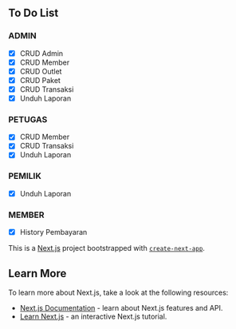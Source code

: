 ## To Do List

### ADMIN

- [x] CRUD Admin
- [x] CRUD Member
- [x] CRUD Outlet
- [x] CRUD Paket
- [X] CRUD Transaksi
- [x] Unduh Laporan

### PETUGAS

- [x] CRUD Member
- [x] CRUD Transaksi
- [x] Unduh Laporan

### PEMILIK

- [x] Unduh Laporan

### MEMBER

- [x] History Pembayaran

This is a [Next.js](https://nextjs.org/) project bootstrapped with [`create-next-app`](https://github.com/vercel/next.js/tree/canary/packages/create-next-app).

## Learn More

To learn more about Next.js, take a look at the following resources:

- [Next.js Documentation](https://nextjs.org/docs) - learn about Next.js features and API.
- [Learn Next.js](https://nextjs.org/learn) - an interactive Next.js tutorial.
